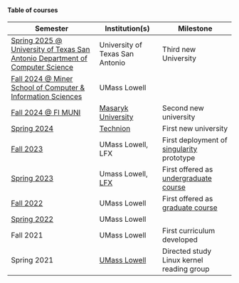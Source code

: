 #### Table of courses

|Semester|Institution(s)|Milestone|
|---|---|---|
|[Spring 2025 @ University of Texas San Antonio Department of Computer Science](spring2025-utsa/index.md)|University of Texas San Antonio|Third new University|
|[Fall 2024 @ Miner School of Computer & Information Sciences](https://fall2024-uml.kdlp.underground.software)|UMass Lowell||
|[Fall 2024 @ FI MUNI](https://fall2024-muni.kdlp.underground.software)|[Masaryk University](https://www.muni.cz/en)|Second new university|
|[Spring 2024](https://spring2024-iit.kdlp.underground.software)|[Technion](https://www.technion.ac.il/en/home-2/)|First new university|
|[Fall 2023](fall2023-uml/index.md)|UMass Lowell, LFX|First deployment of [singularity](https://github.com/underground-software/singularity) prototype|
|[Spring 2023](spring2023-uml/index.md)|Umass Lowell, [LFX](https://mentorship.lfx.linuxfoundation.org/)|First offered as [undergraduate course](https://www.uml.edu/catalog/courses/comp/3085)|
|[Fall 2022](fall2022-uml/index.md)|UMass Lowell|First offered as [graduate course](https://www.uml.edu/catalog/courses/comp/5170)|
|[Spring 2022](spring2022-uml/index.md)|UMass Lowell||
|Fall 2021|UMass Lowell|First curriculum developed|
|Spring 2021|[UMass Lowell](https://uml.edu)|Directed study Linux kernel reading group|
